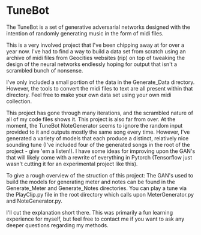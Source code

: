 # TuneBot

The TuneBot is a set of generative adversarial networks designed with the
intention of randomly generating music in the form of midi files.

This is a very involved project that I've been chipping away at for over a year
now.  I've had to find a way to build a data set from scratch using an archive
of midi files from Geocities websites (rip) on top of tweaking the design of the
neural networks endlessly hoping for output that isn't a scrambled bunch of
nonsense.

I've only included a small portion of the data in the Generate_Data directory.
However, the tools to convert the midi files to text are all present within that
directory.  Feel free to make your own data set using your own midi collection.

This project has gone through many iterations, and the scrambled nature of all
of my code files shows it.  This project is also far from over.  At the moment,
the TuneBot NoteGenerator seems to ignore the random input provided to it and
outputs mostly the same song every time.  However, I've generated a variety of
models that each produce a distinct, relatively nice sounding tune (I've
included four of the generated songs in the root of the project - give 'em a
listen!).  I have some ideas for improving upon the GAN's that will likely come
with a rewrite of everything in Pytorch (Tensorflow just wasn't cutting it for
an experimental project like this).

To give a rough overview of the struction of this project:
The GAN's used to build the models for generating meter and notes can be found
in the Generate_Meter and Generate_Notes directories.  You can play a tune via
the PlayClip.py file in the root directory which calls upon MeterGenerator.py
and NoteGenerator.py.

I'll cut the explanation short there.  This was primarily a fun learning
experience for myself, but feel free to contact me if you want to ask any deeper
questions regarding my methods.
